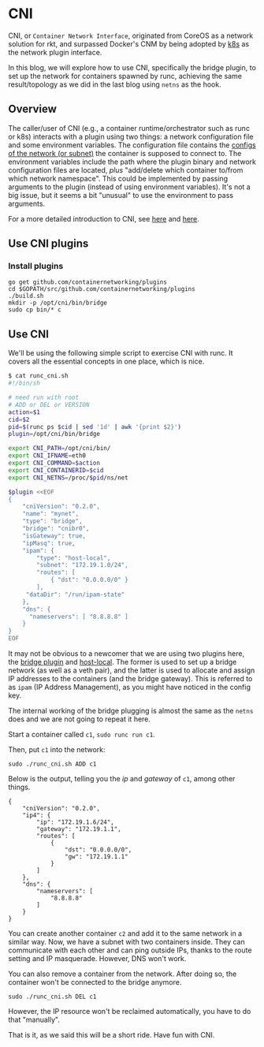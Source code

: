 # CNI

CNI, or `Container Network Interface`, originated from CoreOS as a network solution for rkt, and surpassed Docker's CNM by being adopted by [k8s](https://kubernetes.io/blog/2016/01/why-kubernetes-doesnt-use-libnetwork/) as the network plugin interface.

In this blog, we will explore how to use CNI, specifically the bridge plugin, to set up the network for containers spawned by runc, achieving the same result/topology as we did in the last blog using `netns` as the hook.

## Overview

The caller/user of CNI (e.g., a container runtime/orchestrator such as runc or k8s) interacts with a plugin using two things: a network configuration file and some environment variables. The configuration file contains the [configs of the network (or subnet)](https://github.com/containernetworking/cni/blob/master/SPEC.md#network-configuration) the container is supposed to connect to. The environment variables include the path where the plugin binary and network configuration files are located, *plus* "add/delete which container to/from which network namespace". This could be implemented by passing arguments to the plugin (instead of using environment variables). It's not a big issue, but it seems a bit "unusual" to use the environment to pass arguments.

For a more detailed introduction to CNI, see [here](https://www.slideshare.net/weaveworks/introduction-to-the-container-network-interface-cni) and [here](https://github.com/containernetworking/cni/blob/master/SPEC.md).

## Use CNI plugins

### Install plugins

```
go get github.com/containernetworking/plugins
cd $GOPATH/src/github.com/containernetworking/plugins
./build.sh
mkdir -p /opt/cni/bin/bridge
sudo cp bin/* c
```

## Use CNI

We'll be using the following simple script to exercise CNI with runc. It covers all the essential concepts in one place, which is nice.

```bash
$ cat runc_cni.sh
#!/bin/sh

# need run with root
# ADD or DEL or VERSION
action=$1
cid=$2
pid=$(runc ps $cid | sed '1d' | awk '{print $2}')
plugin=/opt/cni/bin/bridge

export CNI_PATH=/opt/cni/bin/
export CNI_IFNAME=eth0
export CNI_COMMAND=$action
export CNI_CONTAINERID=$cid
export CNI_NETNS=/proc/$pid/ns/net

$plugin <<EOF
{
    "cniVersion": "0.2.0",
    "name": "mynet",
    "type": "bridge",
    "bridge": "cnibr0",
    "isGateway": true,
    "ipMasq": true,
    "ipam": {
        "type": "host-local",
        "subnet": "172.19.1.0/24",
        "routes": [
            { "dst": "0.0.0.0/0" }
        ],
     "dataDir": "/run/ipam-state"
    },
    "dns": {
      "nameservers": [ "8.8.8.8" ]
    }
}
EOF
```

It may not be obvious to a newcomer that we are using two plugins here, the [bridge plugin](https://github.com/containernetworking/plugins/tree/master/plugins/main/bridge) and [host-local](https://github.com/containernetworking/plugins/tree/master/plugins/ipam/host-local). The former is used to set up a bridge network (as well as a veth pair), and the latter is used to allocate and assign IP addresses to the containers (and the bridge gateway). This is referred to as `ipam` (IP Address Management), as you might have noticed in the config key.

The internal working of the bridge plugging is almost the same as the `netns` does and we are not going to repeat it here.

Start a container called `c1`, `sudo runc run c1`.

Then, put `c1` into the network:

```
sudo ./runc_cni.sh ADD c1
```

Below is the output, telling you the *ip* and *gateway* of `c1`, among other things.

```
{
    "cniVersion": "0.2.0",
    "ip4": {
        "ip": "172.19.1.6/24",
        "gateway": "172.19.1.1",
        "routes": [
            {
                "dst": "0.0.0.0/0",
                "gw": "172.19.1.1"
            }
        ]
    },
    "dns": {
        "nameservers": [
            "8.8.8.8"
        ]
    }
}
```

You can create another container `c2` and add it to the same network in a similar way. Now, we have a subnet with two containers inside. They can communicate with each other and can ping outside IPs, thanks to the route setting and IP masquerade. However, DNS won't work.

You can also remove a container from the network. After doing so, the container won't be connected to the bridge anymore.

```
sudo ./runc_cni.sh DEL c1
```

However, the IP resource won't be reclaimed automatically, you have to do that "manually".

That is it, as we said this will be a short ride. Have fun with CNI.
